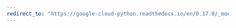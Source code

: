 ```yaml
---
redirect_to: "https://google-cloud-python.readthedocs.io/en/0.17.0/_modules/gcloud/datastore/entity.html"
---
```

